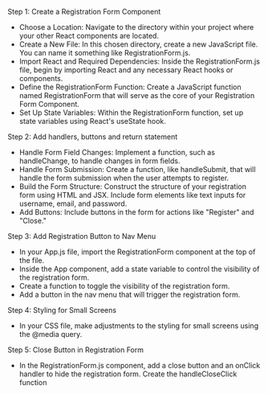 Step 1: Create a Registration Form Component

- Choose a Location: Navigate to the directory
within your project where your other React
components are located.
- Create a New File: In this chosen directory,
create a new JavaScript file. You can name it
something like RegistrationForm.js.
- Import React and Required Dependencies: Inside
the RegistrationForm.js file, begin by importing
React and any necessary React hooks or components. 
- Define the RegistrationForm Function: Create a
JavaScript function named RegistrationForm that
will serve as the core of your Registration
Form Component.
- Set Up State Variables: Within the RegistrationForm
function, set up state variables using React's
useState hook.

Step 2: Add handlers, buttons and return statement

- Handle Form Field Changes: Implement a function,
such as handleChange, to handle changes in form fields.
- Handle Form Submission: Create a function,
like handleSubmit, that will handle the form
submission when the user attempts to register.
- Build the Form Structure: Construct the structure
of your registration form using HTML and JSX.
Include form elements like text inputs for
username, email, and password.
- Add Buttons: Include buttons in the form for
actions like "Register" and "Close." 

Step 3: Add Registration Button to Nav Menu

- In your App.js file, import the RegistrationForm 
component at the top of the file.
- Inside the App component, add a state variable to
control the visibility of the registration form.
- Create a function to toggle the visibility of
the registration form.
- Add a button in the nav menu that will trigger
the registration form.

Step 4: Styling for Small Screens

- In your CSS file, make adjustments to the styling
for small screens using the @media query. 

Step 5: Close Button in Registration Form

- In the RegistrationForm.js component, add a close 
button and an onClick handler to hide the registration form.
Create the handleCloseClick function

